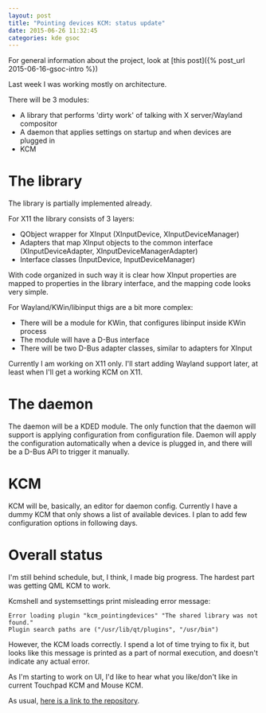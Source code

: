 ```yaml
---
layout: post
title: "Pointing devices KCM: status update"
date: 2015-06-26 11:32:45
categories: kde gsoc
---
```


For general information about the project, look at [this post]({% post_url 2015-06-16-gsoc-intro %})

Last week I was working mostly on architecture.

There will be 3 modules:

- A library that performs 'dirty work' of talking with X server/Wayland compositor
- A daemon that applies settings on startup and when devices are plugged in
- KCM

# The library

The library is partially implemented already.

For X11 the library consists of 3 layers:

- QObject wrapper for XInput (XInputDevice, XInputDeviceManager)
- Adapters that map XInput objects to the common interface (XInputDeviceAdapter, XInputDeviceManagerAdapter)
- Interface classes (InputDevice, InputDeviceManager)

With code organized in such way it is clear how XInput properties are mapped to properties in the library interface, and the mapping code looks very simple.

For Wayland/KWin/libinput thigs are a bit more complex:

- There will be a module for KWin, that configures libinput inside KWin process
- The module will have a D-Bus interface
- There will be two D-Bus adapter classes, similar to adapters for XInput

Currently I am working on X11 only. I'll start adding Wayland support later, at least when I'll get a working KCM on X11.

# The daemon

The daemon will be a KDED module. The only function that the daemon will support is applying configuration from configuration file. Daemon will apply the configuration automatically when a device is plugged in, and there will be a D-Bus API to trigger it manually.

# KCM

KCM will be, basically, an editor for daemon config. Currently I have a dummy KCM that only shows a list of available devices. I plan to add few configuration options in following days.

# Overall status

I'm still behind schedule, but, I think, I made big progress. The hardest part was getting QML KCM to work.

Kcmshell and systemsettings print misleading error message:

    Error loading plugin "kcm_pointingdevices" "The shared library was not found." 
    Plugin search paths are ("/usr/lib/qt/plugins", "/usr/bin")

However, the KCM loads correctly. I spend a lot of time trying to fix it, but looks like this message is printed as a part of normal execution, and doesn't indicate any actual error.

As I'm starting to work on UI, I'd like to hear what you like/don't like in current Touchpad KCM and Mouse KCM.

As usual, [here is a link to the repository](http://quickgit.kde.org/?p=scratch%2Falexandermezin%2Fpointing-devices-kcm.git).
